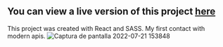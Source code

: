 ## You can view a live version of this project [here](https://wikisearcherapp.netlify.app)
This project was created with React and SASS. My first contact with modern apis.
![Captura de pantalla 2022-07-21 153848](https://user-images.githubusercontent.com/104650963/180299396-3434fa4a-be2f-4a2a-ae0f-8983c7f8488a.png)
